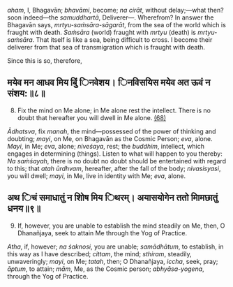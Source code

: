 *aham*, I, Bhagavān; *bhavāmi*, become; *na cirāt*, without delay;—what then? soon indeed—the *samuddhartā*, Deliverer—. Wherefrom? In answer the Bhagavān says, *mrtyu-saṁsāra-sāgarāt*, from the sea of the world which is fraught with death. *Saṁsāra* (world) fraught with *mrtyu* (death) is *mrtyu-saṁsāra*. That itself is like a sea, being difficult to cross. I become their deliverer from that sea of transmigration which is fraught with death.

Since this is so, therefore,

## मयेव मन आधव मिय बुिं िनवेशय। िनविसयिस मयेव अत ऊवं न संशय:॥८॥

8. Fix the mind on Me alone; in Me alone rest the intellect. There is no doubt that hereafter you will dwell in Me alone. [\(68\)](#page--1-0)

*Ādhatsva*, fix *manah*, the mind—possessed of the power of thinking and doubting; *mayi*, on Me, on Bhagavān as the Cosmic Person; *eva*, alone. *Mayi*, in Me; *eva*, alone; *niveśaya*, rest; the *buddhim*, intellect, which engages in determining (things). Listen to what will happen to you thereby: *Na saṁśayah*, there is no doubt no doubt should be entertained with regard to this; that *atah ūrdhvam*, hereafter, after the fall of the body; *nivasisyasi*, you will dwell; *mayi*, in Me, live in identity with Me; *eva*, alone.

## अथ िचं समाधातुं न शोिष मिय िथरम्। अयासयोगेन ततो मािमछातुं धनय॥९॥

9. If, however, you are unable to establish the mind steadily on Me, then, O Dhanañjaya, seek to attain Me through the Yog of Practice.

*Atha*, if, however; *na śaknosi*, you are unable; *samādhātum*, to establish, in this way as I have described; *cittam*, the mind; *sthiram*, steadily, unwaveringly; *mayi*, on Me; *tatah*, then; O Dhanañjaya, *iccha*, seek, pray; *āptum*, to attain; *mām*, Me, as the Cosmic person; *abhyāsa-yogena*, through the Yog of Practice.